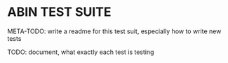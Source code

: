 # ABIN TEST SUITE

META-TODO: write a readme for this test suit,
especially how to write new tests

TODO: document, what exactly each test is testing
